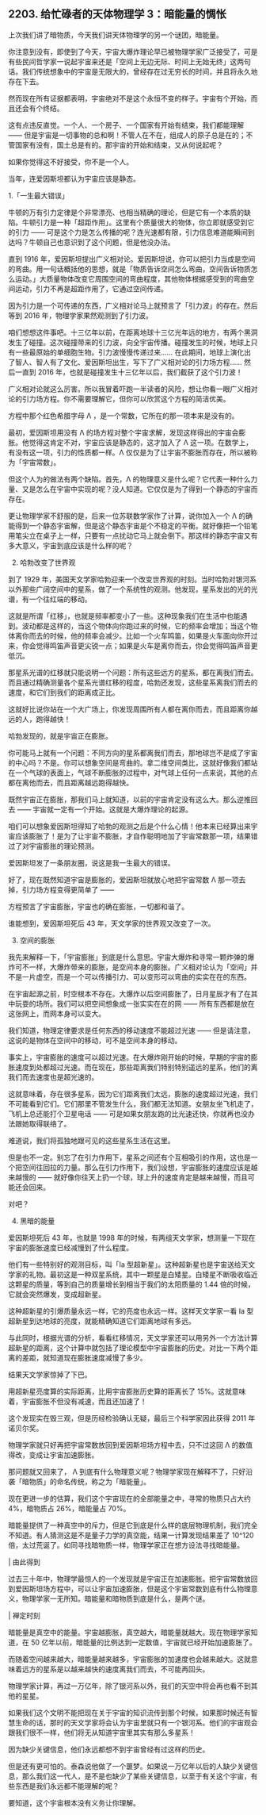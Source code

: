 ## 2203. 给忙碌者的天体物理学 3：暗能量的惆怅

上次我们讲了暗物质，今天我们讲天体物理学的另一个谜团，暗能量。

你注意到没有，即使到了今天，宇宙大爆炸理论早已被物理学家广泛接受了，可是有些民间哲学家一说起宇宙来还是「空间上无边无际、时间上无始无终」这两句话。我们传统想象中的宇宙是无限大的，曾经存在过无穷长的时间，并且将永久地存在下去。

然而现在所有证据都表明，宇宙绝对不是这个永恒不变的样子。宇宙有个开始，而且还会有个终结。

这有点违反直觉。一个人、一个房子、一个国家有开始有结束，我们都能理解 —— 但是宇宙是一切事物的总和啊！不管人在不在，组成人的原子总是在的；不管国家有没有，国土总是有的。那宇宙的开始和结束，又从何说起呢？

如果你觉得这不好接受，你不是一个人。

当年，连爱因斯坦都认为宇宙应该是静态。

1.「一生最大错误」

牛顿的万有引力定律是个非常漂亮、也相当精确的理论，但是它有一个本质的缺陷。牛顿引力是一种「超距作用」。这里有个质量很大的物体，你立即就感受到它的引力 —— 可是这个力是怎么传播的呢？连光速都有限，引力信息难道能瞬间到达吗？牛顿自己也意识到了这个问题，但是他没办法。

直到 1916 年，爱因斯坦提出广义相对论。爱因斯坦说，你可以把引力当成是空间的弯曲。用一句话概括他的思想，就是「物质告诉空间怎么弯曲，空间告诉物质怎么运动。」大质量物体改变它周围空间的弯曲程度，其他物体根据感受到的弯曲空间运动，引力不再是超距作用了，它通过空间传递。

因为引力是一个可传递的东西，广义相对论马上就预言了「引力波」的存在。然后等到 2016 年，物理学家果然观测到了引力波。

咱们想想这件事吧。十三亿年以前，在距离地球十三亿光年远的地方，有两个黑洞发生了碰撞。这次碰撞带来的引力波，向全宇宙传播。碰撞发生的时候，地球上只有一些最原始的单细胞生物。引力波慢慢传递过来…… 在此期间，地球上演化出了智人、智人有了文化、爱因斯坦出生，写下了广义相对论的引力场方程…… 然后一直到 2016 年，也就是碰撞发生十三亿年以后，我们截获了这个引力波！

广义相对论就这么厉害。所以我冒着吓跑一半读者的风险，想让你看一眼广义相对论的引力场方程。你不需要理解它，但你可以欣赏这个方程的简洁优美。

方程中那个红色希腊字母 Λ ，是一个常数，它所在的那一项本来是没有的。

最初，爱因斯坦用没有 Λ 的场方程对整个宇宙求解，发现这样得出的宇宙会膨胀。他觉得这肯定不对，宇宙应该是静态的，这才加入了 Λ 这一项。在数学上，有没有这一项，引力的性质都一样。Λ 仅仅是为了让宇宙不膨胀而存在，所以被称为「宇宙常数」。

但这个人为的做法有两个缺陷。首先，Λ 的物理意义是什么呢？它代表一种什么力量、又是怎么在宇宙中实现的呢？没人知道。它仅仅是为了得到一个静态的宇宙而存在。

更让物理学家不舒服的是，后来一位苏联数学家作了计算，说你加入一个 Λ 的确能得到一个静态宇宙解，但是这个静态宇宙是个不稳定的平衡。就好像把一个铅笔用笔尖立在桌子上一样，只要有一点扰动它马上就会倒下。那这样的静态宇宙又有多大意义，宇宙到底应该是什么样的呢？

2. 哈勃改变了世界观

到了 1929 年，美国天文学家哈勃迎来一个改变世界观的时刻。当时哈勃对银河系以外那些广阔空间中的星系，做了一个系统性的观测。他发现，星系发出的光的光谱，有一个往红端的移动。

这就是所谓「红移」，也就是频率都变小了一些。这种现象我们在生活中也能遇到。波动都是这样的，当这个物体向你跑过来的时候，它的频率会增加；当这个物体离你而去的时候，他的频率会减少。比如一个火车鸣笛，如果是火车面向你开过来，你会觉得鸣笛声音更尖锐一点；如果是火车是离你而去，你会觉得鸣笛声音更低沉。

那星系光谱的红移就只能说明一个问题：所有这些远方的星系，都在离我们而去。而且通过精确测量各个星系光谱红移的程度，哈勃还发现，这些星系离我们而去的速度，和它们到我们的距离成正比。

这就好比说你站在一个大广场上，你发现周围所有人都在离你而去，而且距离你越远的人，跑得越快！

哈勃发现的，就是宇宙正在膨胀。

你可能马上就有一个问题：不同方向的星系都离我们而去，那地球岂不是成了宇宙的中心吗？不是。你可以想象空间是弯曲的。拿二维空间类比，这就好像我们都站在一个气球的表面上，气球不断膨胀的过程中，对气球上任何一点来说，其他的点都在离他而去，而且距离越远跑得越快。

既然宇宙正在膨胀，那我们马上就知道，以前的宇宙肯定没有这么大。那么逆推回去 —— 宇宙就一定有一个开始。这就是大爆炸理论的起源。

咱们可以想象爱因斯坦得知了哈勃的观测之后是个什么心情！他本来已经算出来宇宙应该膨胀了！是为了让宇宙不膨胀，才自作聪明地加了宇宙常数那一项，结果错过了对宇宙膨胀的理论预测。

爱因斯坦发了一条朋友圈，说这是我一生最大的错误。

好了，现在既然知道宇宙是膨胀的，爱因斯坦就放心地把宇宙常数 Λ 那一项去掉，引力场方程变得更简单了 ——

方程预言了宇宙膨胀，宇宙也的确在膨胀，一切都和谐了。

谁能想到，爱因斯坦死后 43 年，天文学家的世界观又改变了一次。

3. 空间的膨胀

我先来解释一下，「宇宙膨胀」到底是什么意思。宇宙大爆炸和寻常一颗炸弹的爆炸可不一样，大爆炸带来的膨胀，是空间本身的膨胀。广义相对论认为「空间」并不是一片虚空，而是一个可以传播引力、可以变形可以弯曲的实实在在的东西。

在宇宙起源之前，时空根本不存在。大爆炸以后空间膨胀了，日月星辰才有了在其中玩耍的场所。我们可以把空间想象成一张实实在在的网 —— 所有东西都是放在这张网上，而网本身可以变大。

我们知道，物理定律要求是任何东西的移动速度不能超过光速 —— 但是请注意，这说的是物体在空间中的移动，可不是空间本身的移动。

事实上，宇宙膨胀的速度可以超过光速。在大爆炸刚开始的时候，早期的宇宙的膨胀速度到处都超过光速。而在现在，那些距离我们特别特别遥远的星系，他们的离我们而去速度也是超光速的。

这就意味着，存在很多星系，因为它们距离我们太远，膨胀的速度超过光速，我们不可能看到它们。它们那里不管发生什么，我们都无法知道。女朋友坐飞机走了，飞机上总还能打个卫星电话 —— 可是如果女朋友跑的比光速还快，你就再也没办法跟她取得联络了。

难道说，我们将孤独地跟可见的这些星系生活在这里。

但是也不一定。别忘了在引力作用下，星系之间还有个互相吸引的作用，这也是一个把空间往回拉的力量。那么在引力作用下，我们设想，宇宙膨胀的速度应该是越来越慢的 —— 就好像你往天上扔一个球，球上升的速度肯定是越来越慢，而且可能还会回来。

对吧？

4. 黑暗的能量

爱因斯坦死后 43 年，也就是 1998 年的时候，有两组天文学家，想测量一下现在宇宙的膨胀速度已经减慢到了什么程度。

他们有一些特别好的观测目标，叫「Ia 型超新星」。这种超新星也是宇宙送给天文学家的礼物。最初这是一种双星系统，其中一颗星是白矮星。白矮星不断吸收临近这颗星的质量，等到自己的质量增长到相当于我们的太阳质量的 1.44 倍的时候，它就会突然爆发，变成超新星。

这种超新星的引爆质量永远一样，它的亮度也永远一样。这样天文学家一看 Ia 型超新星到达地球的亮度，就能精确知道它们距离地球有多远。

与此同时，根据光谱的分析，看看红移情况，天文学家还可以用另外一个方法计算超新星的距离，这个计算中就包括了理论模型中宇宙膨胀的历史。对比一下两个距离的差距，就知道现在膨胀速度减慢了多少。

结果天文学家惊掉了下巴。

用超新星亮度算的实际距离，比用宇宙膨胀历史算的距离长了 15%。这就意味着，宇宙膨胀不但没有减速，而且还加速了！

这个发现实在毁三观，但是历经检验确认无疑，最后三个科学家因此获得 2011 年诺贝尔奖。

物理学家就只好再把宇宙常数放回到爱因斯坦场方程中去，只不过这回 Λ 的数值得改，变成让宇宙加速膨胀。

那问题就又回来了， Λ 到底有什么物理意义呢？物理学家现在解释不了，只好沿袭「暗物质」的命名传统，称之为「暗能量」。

现在更进一步的估算，我们这个宇宙现在的全部能量之中，寻常的物质只占大约 4%，暗物质占 26%，暗能量占 70%。

暗能量提供了一种真空中的斥力，但是它到底是什么样的底层物理机制，我们完全不知道。有人猜测这是不是量子力学的真空能，结果一计算发现结果差了 10^120 倍，太过荒诞了。如同寻找暗物质一样，物理学家正在想方设法寻找暗能量。

| 由此得到

过去三十年中，物理学最惊人的一个发现就是宇宙正在加速膨胀。把宇宙常数放回到爱因斯坦场方程中，可以让宇宙加速膨胀，但是这个宇宙常数到底有什么物理意义，物理学家一无所知。暗能量和暗物质到底是什么，是两个谜。

| 禅定时刻

暗能量是真空中的能量。宇宙越膨胀，真空越大，暗能量就越大。现在物理学家知道，在 50 亿年以前，暗能量的比例达到一定数值，宇宙就已经开始加速膨胀了。

而随着空间越来越大，暗能量越来越多，宇宙膨胀的加速度也会越来越大。这就意味着远方的星系是以越来越快的速度离我们而去，不可能再回头。

物理学家计算，再过一万亿年，除了银河系以外，我们的天空中将会再也看不到其他的星星。

如果我们这个文明不能把现在关于宇宙的知识流传到那个时候，如果那时候还有智慧生命的话，那时的天文学家将会认为宇宙里就只有一个银河系。他们的宇宙观会跟我们很不一样，他们将无从知道宇宙里其实有那么多星系！

因为缺少关键信息，他们永远都想不到宇宙曾经有过这样的历史。

但是还有更可怕的。泰森说他做了一个噩梦。如果说一万亿年以后的人缺少关键信息，那么我们这一代人，是不是也缺少了某些关键信息，以至于有关这个宇宙，有些东西是我们永远都不能理解的呢？

要知道，这个宇宙根本没有义务让你理解。
